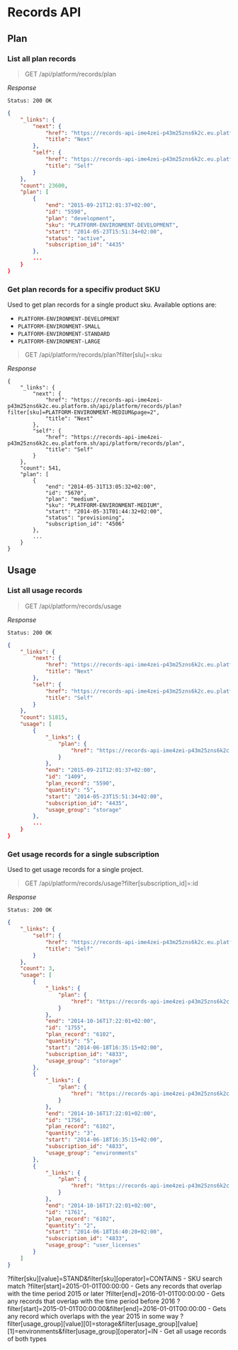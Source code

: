 # Records API

## Plan

### List all plan records

> GET /api/platform/records/plan

*Response*

```http
Status: 200 OK
```
```json
{
    "_links": {
        "next": {
            "href": "https://records-api-ime4zei-p43m25zns6k2c.eu.platform.sh/api/platform/records/plan?page=2",
            "title": "Next"
        },
        "self": {
            "href": "https://records-api-ime4zei-p43m25zns6k2c.eu.platform.sh/api/platform/records/plan",
            "title": "Self"
        }
    },
    "count": 23600,
    "plan": [
        {
            "end": "2015-09-21T12:01:37+02:00",
            "id": "5590",
            "plan": "development",
            "sku": "PLATFORM-ENVIRONMENT-DEVELOPMENT",
            "start": "2014-05-23T15:51:34+02:00",
            "status": "active",
            "subscription_id": "4435"
        },
        ...
    }    
}
```

### Get plan records for a specifiv product SKU

Used to get plan records for a single product sku. Available options are:
* `PLATFORM-ENVIRONMENT-DEVELOPMENT`
* `PLATFORM-ENVIRONMENT-SMALL`
* `PLATFORM-ENVIRONMENT-STANDARD`
* `PLATFORM-ENVIRONMENT-LARGE`

> GET /api/platform/records/plan?filter[slu]=:sku

*Response*

```http
{
    "_links": {
        "next": {
            "href": "https://records-api-ime4zei-p43m25zns6k2c.eu.platform.sh/api/platform/records/plan?filter[sku]=PLATFORM-ENVIRONMENT-MEDIUM&page=2",
            "title": "Next"
        },
        "self": {
            "href": "https://records-api-ime4zei-p43m25zns6k2c.eu.platform.sh/api/platform/records/plan",
            "title": "Self"
        }
    },
    "count": 541,
    "plan": [
        {
            "end": "2014-05-31T13:05:32+02:00",
            "id": "5670",
            "plan": "medium",
            "sku": "PLATFORM-ENVIRONMENT-MEDIUM",
            "start": "2014-05-31T01:44:32+02:00",
            "status": "provisioning",
            "subscription_id": "4506"
        },
        ...
    }
}
```

## Usage

### List all usage records

> GET /api/platform/records/usage

*Response*

```http
Status: 200 OK
```
```json
{
    "_links": {
        "next": {
            "href": "https://records-api-ime4zei-p43m25zns6k2c.eu.platform.sh/api/platform/records/usage?page=2",
            "title": "Next"
        },
        "self": {
            "href": "https://records-api-ime4zei-p43m25zns6k2c.eu.platform.sh/api/platform/records/usage",
            "title": "Self"
        }
    },
    "count": 51815,
    "usage": [
        {
            "_links": {
                "plan": {
                    "href": "https://records-api-ime4zei-p43m25zns6k2c.eu.platform.sh/api/platform/records/plan/5590"
                }
            },
            "end": "2015-09-21T12:01:37+02:00",
            "id": "1409",
            "plan_record": "5590",
            "quantity": "5",
            "start": "2014-05-23T15:51:34+02:00",
            "subscription_id": "4435",
            "usage_group": "storage"
        },
        ...
    }
}
```

### Get usage records for a single subscription

Used to get usage records for a single project.

> GET /api/platform/records/usage?filter[subscription_id]=:id

*Response*

```http
Status: 200 OK
```
```json
{
    "_links": {
        "self": {
            "href": "https://records-api-ime4zei-p43m25zns6k2c.eu.platform.sh/api/platform/records/usage",
            "title": "Self"
        }
    },
    "count": 3,
    "usage": [
        {
            "_links": {
                "plan": {
                    "href": "https://records-api-ime4zei-p43m25zns6k2c.eu.platform.sh/api/platform/records/plan/6102"
                }
            },
            "end": "2014-10-16T17:22:01+02:00",
            "id": "1755",
            "plan_record": "6102",
            "quantity": "5",
            "start": "2014-06-18T16:35:15+02:00",
            "subscription_id": "4833",
            "usage_group": "storage"
        },
        {
            "_links": {
                "plan": {
                    "href": "https://records-api-ime4zei-p43m25zns6k2c.eu.platform.sh/api/platform/records/plan/6102"
                }
            },
            "end": "2014-10-16T17:22:01+02:00",
            "id": "1756",
            "plan_record": "6102",
            "quantity": "3",
            "start": "2014-06-18T16:35:15+02:00",
            "subscription_id": "4833",
            "usage_group": "environments"
        },
        {
            "_links": {
                "plan": {
                    "href": "https://records-api-ime4zei-p43m25zns6k2c.eu.platform.sh/api/platform/records/plan/6102"
                }
            },
            "end": "2014-10-16T17:22:01+02:00",
            "id": "1761",
            "plan_record": "6102",
            "quantity": "2",
            "start": "2014-06-18T16:40:20+02:00",
            "subscription_id": "4833",
            "usage_group": "user_licenses"
        }
    ]
}
```

?filter[sku][value]=STAND&filter[sku][operator]=CONTAINS - SKU search match
?filter[start]=2015-01-01T00:00:00 - Gets any records that overlap with the time period 2015 or later
?filter[end]=2016-01-01T00:00:00 - Gets any records that overlap with the time period before 2016
?filter[start]=2015-01-01T00:00:00&filter[end]=2016-01-01T00:00:00 - Gets any record which overlaps with the year 2015 in some way
?filter[usage_group][value][0]=storage&filter[usage_group][value][1]=environments&filter[usage_group][operator]=IN - Get all usage records of both types